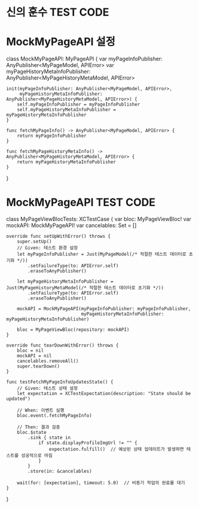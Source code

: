 # 신의 훈수 TEST CODE

# MockMyPageAPI 설정
class MockMyPageAPI: MyPageAPI {
    var myPageInfoPublisher: AnyPublisher<MyPageModel, APIError>
    var myPageHistoryMetaInfoPublisher: AnyPublisher<MyPageHistoryMetaModel, APIError>
    
    init(myPageInfoPublisher: AnyPublisher<MyPageModel, APIError>,
         myPageHistoryMetaInfoPublisher: AnyPublisher<MyPageHistoryMetaModel, APIError>) {
        self.myPageInfoPublisher = myPageInfoPublisher
        self.myPageHistoryMetaInfoPublisher = myPageHistoryMetaInfoPublisher
    }
    
    func fetchMyPageInfo() -> AnyPublisher<MyPageModel, APIError> {
        return myPageInfoPublisher
    }
    
    func fetchMyPageHistoryMetaInfo() -> AnyPublisher<MyPageHistoryMetaModel, APIError> {
        return myPageHistoryMetaInfoPublisher
    }
}

# MockMyPageAPI TEST CODE
class MyPageViewBlocTests: XCTestCase {
    var bloc: MyPageViewBloc!
    var mockAPI: MockMyPageAPI!
    var cancelables: Set<AnyCancellable> = []

    override func setUpWithError() throws {
        super.setUp()
        // Given: 테스트 환경 설정
        let myPageInfoPublisher = Just(MyPageModel(/* 적절한 테스트 데이터로 초기화 */))
            .setFailureType(to: APIError.self)
            .eraseToAnyPublisher()
        
        let myPageHistoryMetaInfoPublisher = Just(MyPageHistoryMetaModel(/* 적절한 테스트 데이터로 초기화 */))
            .setFailureType(to: APIError.self)
            .eraseToAnyPublisher()
        
        mockAPI = MockMyPageAPI(myPageInfoPublisher: myPageInfoPublisher,
                                myPageHistoryMetaInfoPublisher: myPageHistoryMetaInfoPublisher)
        
        bloc = MyPageViewBloc(repository: mockAPI)
    }

    override func tearDownWithError() throws {
        bloc = nil
        mockAPI = nil
        cancelables.removeAll()
        super.tearDown()
    }

    func testFetchMyPageInfoUpdatesState() {
        // Given: 테스트 상태 설정
        let expectation = XCTestExpectation(description: "State should be updated")

        // When: 이벤트 실행
        bloc.event(.fetchMyPageInfo)

        // Then: 결과 검증
        bloc.$state
            .sink { state in
                if state.displayProfileImgUrl != "" {
                    expectation.fulfill()  // 예상된 상태 업데이트가 발생하면 테스트를 성공적으로 마침
                }
            }
            .store(in: &cancelables)

        wait(for: [expectation], timeout: 5.0)  // 비동기 작업의 완료를 대기
    }
}
